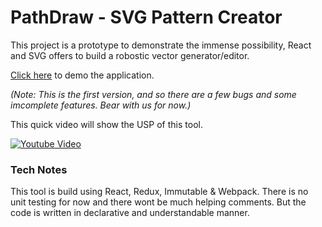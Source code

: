 # PathDraw - SVG Pattern Creator

This project is a prototype to demonstrate the immense possibility, React and SVG offers to build a robostic vector generator/editor.

[Click here](http://pathdraw.s3-website-ap-southeast-1.amazonaws.com/) to demo the application.

_(*Note:* This is the first version, and so there are a few bugs and some imcomplete features. Bear with us for now.)_

This quick video will show the USP of this tool.

[![Youtube Video](http://img.youtube.com/vi/6uBprLxyAdg/0.jpg)](https://youtu.be/6uBprLxyAdg)

### Tech Notes
This tool is build using React, Redux, Immutable & Webpack. There is no unit testing for now and there wont be much helping comments. But the code is written in declarative and understandable manner.
